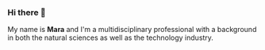 ### Hi there 👋

My name is **Mara** and I'm a multidisciplinary professional with a background in both the natural sciences as well as the technology industry.

<!-- ![](https://github.com/mnkiefer/mnkiefer/asciiquarium.gif)

- 🔭 I’m currently working on various projects withing SAP's Business Transformation Platform.
- 🌱 I’m currently learning  
- 💬 Ask me about anything
- 📫 How to reach me: 
- 😄 Pronouns: She/Her
- ⚡ Fun fact: 
-->
